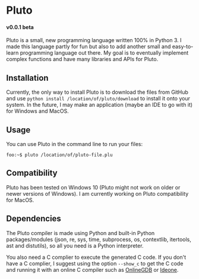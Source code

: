 # Pluto
#### v0.0.1 beta
Pluto is a small, new programming language written 100% in Python 3. I made this language partly for fun but also to add another small and easy-to-learn programming language out there. My goal is to eventually implement complex functions and have many libraries and APIs for Pluto.

## Installation
Currently, the only way to install Pluto is to download the files from GitHub and use `python install /location/of/pluto/download` to install it onto your system.
In the future, I may make an application (maybe an IDE to go with it) for Windows and MacOS.

## Usage
You can use Pluto in the command line to run your files:
```console
foo:~$ pluto /location/of/pluto-file.plu
```

## Compatibility
Pluto has been tested on Windows 10 (Pluto might not work on older or newer versions of Windows). I am currently working on Pluto compatibility for MacOS. 

## Dependencies
The Pluto compiler is made using Python and built-in Python packages/modules (json, re, sys, time, subprocess, os, contextlib, itertools, ast and distutils), so all you need is a Python interpreter. 

You also need a C complier to execute the generated C code. If you don't have a C complier, I suggest using the option `--show_c` to get the C code and running it with an online C compiler such as [OnlineGDB](https://www.onlinegdb.com/) or [Ideone](https://ideone.com/).
